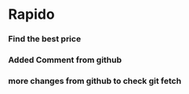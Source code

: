 # Rapido

### Find the best price

### Added Comment from github

### more changes from github to check git fetch
